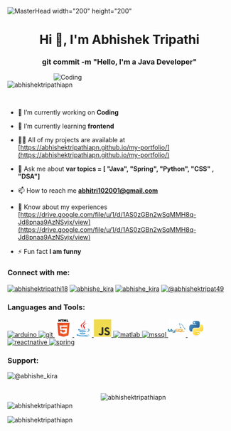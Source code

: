 ![MasterHead width="200" height="200"](https://camo.githubusercontent.com/700f2ecd2ca652d02ff0705ebdf8c4ee71dfbbe0d67fc02950f84eb251242ab9/68747470733a2f2f666972656261736573746f726167652e676f6f676c65617069732e636f6d2f76302f622f666c6578692d636f64696e672e61707073706f742e636f6d2f6f2f64656d706769372d35323066386435662d363364342d343435332d383832322d6462633134396165323766382e6769663f616c743d6d6564696126746f6b656e3d39316330633762322d393363332d343032392d623031312d316138373033633537333064)

<h1 align="center">Hi 👋, I'm Abhishek Tripathi</h1>
<h3 align="center">git commit -m "Hello, I'm a Java Developer"</h3>
<img align="right" alt="Coding" width="400" src="https://cdn.dribbble.com/users/1162077/screenshots/3848914/programmer.gif"  />
<p align="left"> <img src="https://komarev.com/ghpvc/?username=abhishektripathiapn&label=Profile%20views&color=0e75b6&style=flat" alt="abhishektripathiapn" /> </p>

<p align="left"> <a href="https://twitter.com/" target="blank"><img src="https://img.shields.io/twitter/follow/?logo=twitter&style=for-the-badge" alt="" /></a> </p>

- 🔭 I’m currently working on **Coding**

- 🌱 I’m currently learning **frontend**

- 👨‍💻 All of my projects are available at [https://abhishektripathiapn.github.io/my-portfolio/](https://abhishektripathiapn.github.io/my-portfolio/)

- 💬 Ask me about **var topics = [ "Java", "Spring", "Python", "CSS" , "DSA"]**

- 📫 How to reach me **abhitri102001@gmail.com**

- 📄 Know about my experiences [https://drive.google.com/file/u/1/d/1AS0zGBn2wSqMMH8q-Jd8pnaa9AzNSvjx/view](https://drive.google.com/file/u/1/d/1AS0zGBn2wSqMMH8q-Jd8pnaa9AzNSvjx/view)

- ⚡ Fun fact **I am funny**

<h3 align="left">Connect with me:</h3>
<p align="left">
<a href="https://linkedin.com/in/abhishektripathi18" target="blank"><img align="center" src="https://raw.githubusercontent.com/rahuldkjain/github-profile-readme-generator/master/src/images/icons/Social/linked-in-alt.svg" alt="abhishektripathi18" height="30" width="40" /></a>
<a href="https://instagram.com/abhishe_kira" target="blank"><img align="center" src="https://raw.githubusercontent.com/rahuldkjain/github-profile-readme-generator/master/src/images/icons/Social/instagram.svg" alt="abhishe_kira" height="30" width="40" /></a>
<a href="https://www.leetcode.com/abhishe_kira" target="blank"><img align="center" src="https://raw.githubusercontent.com/rahuldkjain/github-profile-readme-generator/master/src/images/icons/Social/leet-code.svg" alt="abhishe_kira" height="30" width="40" /></a>
<a href="https://www.hackerearth.com/@abhishektripat49" target="blank"><img align="center" src="https://raw.githubusercontent.com/rahuldkjain/github-profile-readme-generator/master/src/images/icons/Social/hackerearth.svg" alt="@abhishektripat49" height="30" width="40" /></a>
</p>

<h3 align="left">Languages and Tools:</h3>
<p align="left"> <a href="https://www.arduino.cc/" target="_blank" rel="noreferrer"> <img src="https://cdn.worldvectorlogo.com/logos/arduino-1.svg" alt="arduino" width="40" height="40"/> </a> <a href="https://git-scm.com/" target="_blank" rel="noreferrer"> <img src="https://www.vectorlogo.zone/logos/git-scm/git-scm-icon.svg" alt="git" width="40" height="40"/> </a> <a href="https://www.w3.org/html/" target="_blank" rel="noreferrer"> <img src="https://raw.githubusercontent.com/devicons/devicon/master/icons/html5/html5-original-wordmark.svg" alt="html5" width="40" height="40"/> </a> <a href="https://www.java.com" target="_blank" rel="noreferrer"> <img src="https://raw.githubusercontent.com/devicons/devicon/master/icons/java/java-original.svg" alt="java" width="40" height="40"/> </a> <a href="https://developer.mozilla.org/en-US/docs/Web/JavaScript" target="_blank" rel="noreferrer"> <img src="https://raw.githubusercontent.com/devicons/devicon/master/icons/javascript/javascript-original.svg" alt="javascript" width="40" height="40"/> </a> <a href="https://www.mathworks.com/" target="_blank" rel="noreferrer"> <img src="https://upload.wikimedia.org/wikipedia/commons/2/21/Matlab_Logo.png" alt="matlab" width="40" height="40"/> </a> <a href="https://www.microsoft.com/en-us/sql-server" target="_blank" rel="noreferrer"> <img src="https://www.svgrepo.com/show/303229/microsoft-sql-server-logo.svg" alt="mssql" width="40" height="40"/> </a> <a href="https://www.mysql.com/" target="_blank" rel="noreferrer"> <img src="https://raw.githubusercontent.com/devicons/devicon/master/icons/mysql/mysql-original-wordmark.svg" alt="mysql" width="40" height="40"/> </a> <a href="https://www.python.org" target="_blank" rel="noreferrer"> <img src="https://raw.githubusercontent.com/devicons/devicon/master/icons/python/python-original.svg" alt="python" width="40" height="40"/> </a> <a href="https://reactnative.dev/" target="_blank" rel="noreferrer"> <img src="https://reactnative.dev/img/header_logo.svg" alt="reactnative" width="40" height="40"/> </a> <a href="https://spring.io/" target="_blank" rel="noreferrer"> <img src="https://www.vectorlogo.zone/logos/springio/springio-icon.svg" alt="spring" width="40" height="40"/> </a> </p>

<h3 align="left">Support:</h3>
<p><a href="https://www.buymeacoffee.com/@abhishe_kira"> <img align="left" src="https://cdn.buymeacoffee.com/buttons/v2/default-yellow.png" height="50" width="210" alt="@abhishe_kira" /></a></p><br><br>

<p><img align="left" src="https://github-readme-stats.vercel.app/api/top-langs?username=abhishektripathiapn&show_icons=true&locale=en&layout=compact" alt="abhishektripathiapn" /></p>

<p>&nbsp;<img align="center" src="https://github-readme-stats.vercel.app/api?username=abhishektripathiapn&show_icons=true&locale=en" alt="abhishektripathiapn" /></p>

<p><img align="center" src="https://github-readme-streak-stats.herokuapp.com/?user=abhishektripathiapn&" alt="abhishektripathiapn" /></p>
